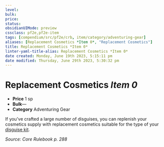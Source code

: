 ```yaml
---
level:
bulk:
price:
status:
obsidianUIMode: preview
cssclass: pf2e,pf2e-item
tags: [compendium/src/pf2e/crb, item/category/adventuring-gear]
aliases: [Replacement Cosmetics *Item 0*, "Replacement Cosmetics"]
title: Replacement Cosmetics *Item 0*
linter-yaml-title-alias: Replacement Cosmetics *Item 0*
date created: Monday, June 19th 2023, 5:15:11 pm
date modified: Thursday, June 29th 2023, 5:30:32 pm
---
```


# Replacement Cosmetics *Item 0*

- **Price** 1 sp
- **Bulk**—
- **Category** Adventuring Gear

If you've crafted a large number of disguises, you can replenish your cosmetics supply with replacement cosmetics suitable for the type of your [disguise kit](compendium/equipment/items/disguise-kit.md).

*Source: Core Rulebook p. 288*
